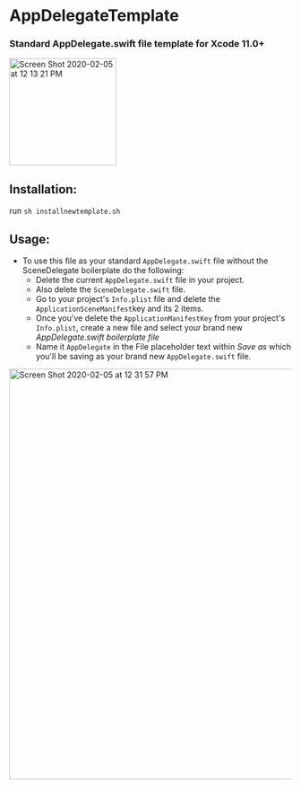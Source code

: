 # AppDelegateTemplate 
### Standard AppDelegate.swift file template for Xcode 11.0+
<img width="191" alt="Screen Shot 2020-02-05 at 12 13 21 PM" src="https://user-images.githubusercontent.com/21044119/73865221-eeb90180-4810-11ea-954c-a5e4bf8d7692.png"> 

## Installation:
run `sh installnewtemplate.sh`

## Usage:
- To use this file as your standard `AppDelegate.swift` file without the SceneDelegate boilerplate do the following:
  - Delete the current `AppDelegate.swift` file in your project.
  - Also delete the `SceneDelegate.swift` file. 
  - Go to your project's `Info.plist` file and delete the `ApplicationSceneManifest`key and its 2 items.
  - Once you've delete the `ApplicationManifestKey` from your project's `Info.plist`, create a new file and select your brand new *AppDelegate.swift boilerplate file*
  - Name it `AppDelegate` in the File placeholder text within _Save as_ which you'll be saving as your brand new `AppDelegate.swift` file.  
 
<img width="731" alt="Screen Shot 2020-02-05 at 12 31 57 PM" src="https://user-images.githubusercontent.com/21044119/73866927-b535c580-4813-11ea-9beb-456afd90636d.png">
